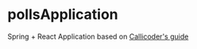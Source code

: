 # pollsApplication
Spring + React Application based on [Callicoder's guide](https://www.callicoder.com/spring-boot-spring-security-jwt-mysql-react-app-part-4/)
